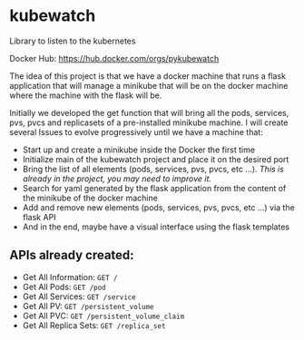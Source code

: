# kubewatch
Library to listen to the kubernetes

Docker Hub: https://hub.docker.com/orgs/pykubewatch

The idea of this project is that we have a docker machine that runs a flask application that will manage a minikube that will be on the docker machine where the machine with the flask will be.

Initially we developed the get function that will bring all the pods, services, pvs, pvcs and replicasets of a pre-installed minikube machine. I will create several Issues to evolve progressively until we have a machine that:

- Start up and create a minikube inside the Docker the first time
- Initialize main of the kubewatch project and place it on the desired port
- Bring the list of all elements (pods, services, pvs, pvcs, etc ...). *This is already in the project, you may need to improve it.*
- Search for yaml generated by the flask application from the content of the minikube of the docker machine
- Add and remove new elements (pods, services, pvs, pvcs, etc ...) via the flask API
- And in the end, maybe have a visual interface using the flask templates

## APIs already created:
- Get All Information: `GET /`
- Get All Pods: `GET /pod`
- Get All Services: `GET /service`
- Get All PV: `GET /persistent_volume`
- Get All PVC: `GET /persistent_volume_claim`
- Get All Replica Sets: `GET /replica_set`
